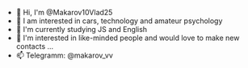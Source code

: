 - 👋 Hi, I'm @Makarov10Vlad25
- 👀 I am interested in cars, technology and amateur psychology 
- 🌱 I'm currently studying JS and English
- 💞️ I'm interested in like-minded people and would love to make new contacts ...
- 📫 Telegramm: @makarov_vv



<!---
Makarov10Vlad25/Makarov10Vlad25 is a ✨ special ✨ repository because its `README.md` (this file) appears on your GitHub profile.
You can click the Preview link to take a look at your changes.
--->
